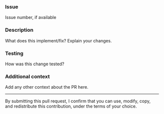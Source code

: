 ### Issue
Issue number, if available

### Description
What does this implement/fix? Explain your changes.

### Testing
How was this change tested?

### Additional context
Add any other context about the PR here.

---
By submitting this pull request, I confirm that you can use, modify, copy, and redistribute this contribution, under the terms of your choice.
